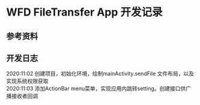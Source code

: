 # WFD FileTransfer App 开发记录
## 参考资料  
  
  
## 开发日志
  2020:11:02 创建项目，初始化环境，绘制mainActivity.sendFile 文件布局，以及实现系统权限获取  
  2020:11:03 添加ActionBar menu菜单，实现应用内跳转setting。创建接口供广播接收者回调  
  
